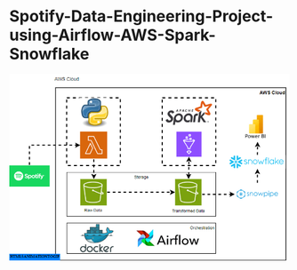 # Spotify-Data-Engineering-Project-using-Airflow-AWS-Spark-Snowflake
![Spotify data pipeline](https://github.com/ravidu-rupasinghe/Spotify-Data-Engineering-Project-using-Airflow-AWS-Spark-Snowflake/blob/main/dags/aws.drawio_4d2e4a43.gif)

